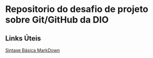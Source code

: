# Repositorio do desafio de projeto sobre Git/GitHub da DIO
## Links Úteis 
[Sintaxe Básica MarkDown](https://www.markdownguide.org/basic-syntax)

